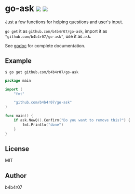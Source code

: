 go-ask [![][travis-badge]][travis-link] [![][godoc-badge]][godoc-link]
======

Just a few functions for helping questions and user's input.

`go get` it as `github.com/b4b4r07/go-ask`, import it as `"github.com/b4b4r07/go-ask"`, use it as `ask`.

See [godoc][godoc-link] for complete documentation.

## Example

```console
$ go get github.com/b4b4r07/go-ask
```

```go
package main

import (
	"fmt"

	"github.com/b4b4r07/go-ask"
)

func main() {
	if ask.NewQ().Confirm("Do you want to remove this?") {
		fmt.Println("done")
	}
}
```

## License

MIT

## Author

b4b4r07

[travis-badge]: https://travis-ci.org/b4b4r07/go-ask.svg?branch=master
[travis-link]: https://travis-ci.org/b4b4r07/go-ask

[godoc-badge]: https://godoc.org/github.com/b4b4r07/go-ask?status.svg
[godoc-link]: http://godoc.org/github.com/b4b4r07/go-ask
